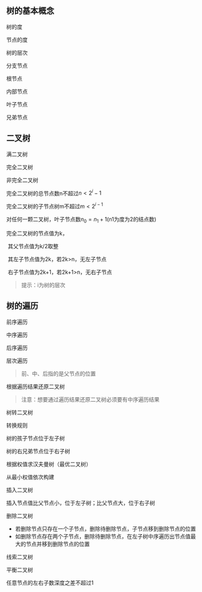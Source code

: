 ## 树的基本概念

树的度

节点的度

树的层次



分支节点



根节点

内部节点

叶子节点

兄弟节点





## 二叉树

满二叉树

完全二叉树

非完全二叉树



完全二叉树的总节点数n不超过$n<2 ^ i -1$

完全二叉树的子节点树m不超过$m < 2^{i-1}$

对任何一颗二叉树，叶子节点数$n_0=n_1+1$(n1为度为2的结点数)

完全二叉树的节点值为k，

​	其父节点值为k/2取整

​	其左子节点值为2k，若2k>n，无左子节点

​	右子节点值为2k+1，若2k+1>n，无右子节点

> 提示：i为树的层次

## 树的遍历

前序遍历

中序遍历

后序遍历

层次遍历

> 前、中、后指的是父节点的位置



根据遍历结果还原二叉树

> 注意：想要通过遍历结果还原二叉树必须要有中序遍历结果



树转二叉树

转换规则

树的孩子节点位于左子树

树的右兄弟节点位于右子树



根据权值求汉夫曼树（最优二叉树）

从最小权值依次构建



插入二叉树

插入节点值比父节点小，位于左子树；比父节点大，位于右子树

删除二叉树

- 若删除节点只存在一个子节点，删除待删除节点，子节点移到删除节点的位置
- 如删除节点存在两个子节点，删除待删除节点，在左子树中序遍历出节点值最大的节点并移到删除节点的位置



线索二叉树

平衡二叉树

任意节点的左右子数深度之差不超过1



